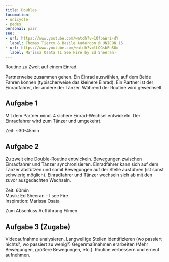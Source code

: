 ```yaml
---
title: Doubles
locomotion: 
- unicycle
- pedes
personal: pair
see:
- url: https://www.youtube.com/watch?v=10fpaWri-dY
  label: Thomas Tiercy & Basile Audergon @ UNICON 15
- url: https://www.youtube.com/watch?v=lLQGsbPnSUo
  label: Marissa Osata (I See Fire by Ed Sheeran)
---
```


Routine zu Zweit auf einem Einrad.

Partnerweise zusammen gehen. Ein Einrad auswählen, auf dem Beide Fahren können (typischerweise das kleinere Einrad). Ein Partner ist der Einradfahrer, der andere der Tänzer. Während der Routine wird gewechselt.

## Aufgabe 1

Mit dem Partner mind. 4 sichere Einrad-Wechsel entwickeln. Der Einradfahrer wird zum Tänzer und umgekehrt.

Zeit: ~30-45min

## Aufgabe 2

Zu zweit eine Double-Routine entwickeln. Bewegungen zwischen Einradfahrer und Tänzer synchronisieren. Einradfahrer kann sich auf dem Tänzer abstützen und somit Bewegungen auf der Stelle ausführen (ist sonst schwierig möglich). Einradfahrer und Tänzer wechseln sich ab mit den zuvor ausgedachten Wechseln.

Zeit: 60min<br>
Musik: Ed Sheeran – I see Fire<br>
Inspiration: Marissa Osata

Zum Abschluss Aufführung Filmen

## Aufgabe 3 (Zugabe)

Videoaufnahme analysieren, Langweilige Stellen identifizieren (wo passiert nichts?, wo passiert zu wenig?) Gegenmaßnahmen erarbeiten (Mehr Bewegungen, größere Bewegungen, etc.). Routine verbessern und erneut aufnehmen.
